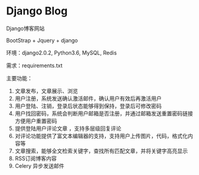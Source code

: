 # Django Blog
Django博客网站

BootStrap + Jquery + django

环境：django2.0.2, Python3.6, MySQL, Redis

需求：requirements.txt

主要功能：
1. 文章发布，文章展示、浏览
2. 用户注册，系统发送确认激活邮件，确认用户有效后再激活用户
3. 用户登陆、注销，登录后状态能够得到保持，登录后可修改密码
4. 用户找回密码，系统会判断用户邮箱是否注册，并通过邮箱发送重置密码链接方便用户重置密码
5. 提供登陆用户评论文章 ，支持多层级回复评论
6. 对评论功能提供了富文本编辑器的支持，支持用户上传图片，代码，格式化内容等
7. 文章搜索，能够全文检索关键字，查找所有匹配文章，并将关键字高亮显示
8. RSS订阅博客内容
9. Celery 异步发送邮件
